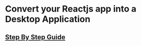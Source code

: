 # Convert your Reactjs app into a Desktop Application
## [Step By Step Guide](https://medium.com/@azer.maslow/creating-desktop-applications-with-electron-and-react-b7f81f78c9d5)
